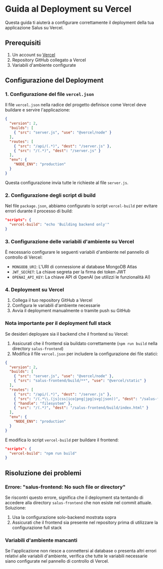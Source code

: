 # Guida al Deployment su Vercel

Questa guida ti aiuterà a configurare correttamente il deployment della tua applicazione Salus su Vercel.

## Prerequisiti

1. Un account su [Vercel](https://vercel.com/)
2. Repository GitHub collegato a Vercel
3. Variabili d'ambiente configurate

## Configurazione del Deployment

### 1. Configurazione del file `vercel.json`

Il file `vercel.json` nella radice del progetto definisce come Vercel deve buildare e servire l'applicazione:

```json
{
  "version": 2,
  "builds": [
    { "src": "server.js", "use": "@vercel/node" }
  ],
  "routes": [
    { "src": "/api/(.*)", "dest": "/server.js" },
    { "src": "/(.*)", "dest": "/server.js" }
  ],
  "env": {
    "NODE_ENV": "production"
  }
}
```

Questa configurazione invia tutte le richieste al file `server.js`.

### 2. Configurazione degli script di build

Nel file `package.json`, abbiamo configurato lo script `vercel-build` per evitare errori durante il processo di build:

```json
"scripts": {
  "vercel-build": "echo 'Building backend only'"
}
```

### 3. Configurazione delle variabili d'ambiente su Vercel

È necessario configurare le seguenti variabili d'ambiente nel pannello di controllo di Vercel:

- `MONGODB_URI`: L'URI di connessione al database MongoDB Atlas
- `JWT_SECRET`: La chiave segreta per la firma dei token JWT
- `OPENAI_API_KEY`: La chiave API di OpenAI (se utilizzi le funzionalità AI)

### 4. Deployment su Vercel

1. Collega il tuo repository GitHub a Vercel
2. Configura le variabili d'ambiente necessarie
3. Avvia il deployment manualmente o tramite push su GitHub

### Nota importante per il deployment full stack

Se desideri deployare sia il backend che il frontend su Vercel:

1. Assicurati che il frontend sia buildato correttamente (`npm run build` nella directory `salus-frontend`)
2. Modifica il file `vercel.json` per includere la configurazione dei file statici:

```json
{
  "version": 2,
  "builds": [
    { "src": "server.js", "use": "@vercel/node" },
    { "src": "salus-frontend/build/**", "use": "@vercel/static" }
  ],
  "routes": [
    { "src": "/api/(.*)", "dest": "/server.js" },
    { "src": "/(.*\\.(js|css|ico|png|jpg|svg|json))", "dest": "/salus-frontend/build/$1" },
    { "handle": "filesystem" },
    { "src": "/(.*)", "dest": "/salus-frontend/build/index.html" }
  ],
  "env": {
    "NODE_ENV": "production"
  }
}
```

E modifica lo script `vercel-build` per buildare il frontend:

```json
"scripts": {
  "vercel-build": "npm run build"
}
```

## Risoluzione dei problemi

### Errore: "salus-frontend: No such file or directory"

Se riscontri questo errore, significa che il deployment sta tentando di accedere alla directory `salus-frontend` che non esiste nel commit attuale. Soluzione:

1. Usa la configurazione solo-backend mostrata sopra
2. Assicurati che il frontend sia presente nel repository prima di utilizzare la configurazione full stack

### Variabili d'ambiente mancanti

Se l'applicazione non riesce a connettersi al database o presenta altri errori relativi alle variabili d'ambiente, verifica che tutte le variabili necessarie siano configurate nel pannello di controllo di Vercel. 